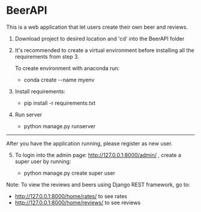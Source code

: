 # BeerAPI

This is a web application that let users create their own beer and reviews.

1. Download project to desired location and 'cd' into the BeerAPI folder

2. It's recommended to create a virtual environment before installing all the requirements from step 3.

    To create environment with anaconda run:
    - conda create --name myenv

3. Install requirements:
    - pip install -r requirements.txt

4. Run server
    - python manage.py runserver
    
----------------------

After you have the application running, please register as new user.

5. To login into the admin page: http://127.0.0.1:8000/admin/ , create a super user by running:

   - python manage.py create super user
  
Note: To view the reviews and beers using Django REST framework, go to:

   - http://127.0.0.1:8000/home/rates/ to see rates
   - http://127.0.0.1:8000/home/reviews/ to see reviews
